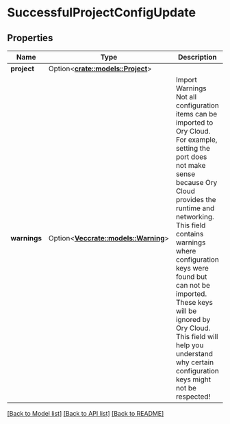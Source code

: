 # SuccessfulProjectConfigUpdate

## Properties

Name | Type | Description | Notes
------------ | ------------- | ------------- | -------------
**project** | Option<[**crate::models::Project**](project.md)> |  | [optional]
**warnings** | Option<[**Vec<crate::models::Warning>**](Warning.md)> | Import Warnings  Not all configuration items can be imported to Ory Cloud. For example, setting the port does not make sense because Ory Cloud provides the runtime and networking.  This field contains warnings where configuration keys were found but can not be imported. These keys will be ignored by Ory Cloud. This field will help you understand why certain configuration keys might not be respected! | [optional]

[[Back to Model list]](../README.md#documentation-for-models) [[Back to API list]](../README.md#documentation-for-api-endpoints) [[Back to README]](../README.md)


